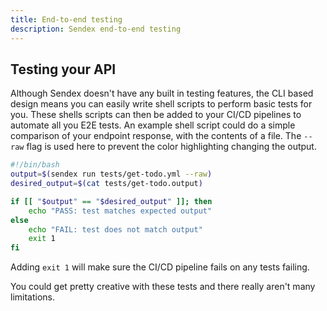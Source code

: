 ```yaml
---
title: End-to-end testing
description: Sendex end-to-end testing
---
```


## Testing your API

Although Sendex doesn't have any built in testing features, the CLI based design means you can easily write shell scripts to perform basic tests for you. These shells scripts can then be added to your CI/CD pipelines to automate all you E2E tests. An example shell script could do a simple comparison of your endpoint response, with the contents of a file. The `--raw` flag is used here to prevent the color highlighting changing the output.

```bash
#!/bin/bash
output=$(sendex run tests/get-todo.yml --raw)
desired_output=$(cat tests/get-todo.output)

if [[ "$output" == "$desired_output" ]]; then
    echo "PASS: test matches expected output"
else
    echo "FAIL: test does not match output"
    exit 1
fi
```

Adding `exit 1` will make sure the CI/CD pipeline fails on any tests failing.

You could get pretty creative with these tests and there really aren't many limitations.
